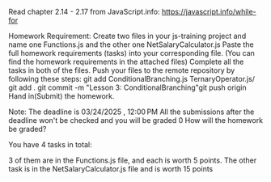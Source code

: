 Read chapter 2.14 - 2.17 from JavaScript.info: https://javascript.info/while-for

Homework Requirement:
Create two files in your js-training project and name one Functions.js and the other one NetSalaryCalculator.js
Paste the full homework requirements (tasks) into your corresponding file. (You can find the homework requirements in the attached files)
Complete all the tasks in both of the files.
Push your files to the remote repository by following these steps:
git add ConditionalBranching.js TernaryOperator.js/ git add .
git commit -m "Lesson 3: ConditionalBranching"git push origin
Hand in(Submit) the homework.

Note: 
The deadline is 03/24/2025 , 12:00 PM
All the submissions after the deadline won't be checked and you will be graded 0
How will the homework be graded?

You have 4 tasks in total:

3 of them are in the Functions.js file, and each is worth 5 points.
The other task is in the NetSalaryCalculator.js file and is worth 15 points